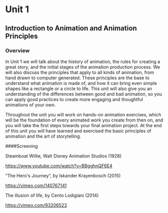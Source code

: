 # Unit 1

## Introduction to Animation and Animation Principles

### Overview

In Unit 1 we will talk about the history of animation, the rules for creating a great story, and the initial stages of the animation production process. We will also discuss the principles that apply to all kinds of animation, from hand drawn to computer generated. These principles are the base to understand what animation is made of, and how it can bring even simple shapes like a rectangle or a circle to life. This unit will also give you an understanding of the differences between good and bad animation, so you can apply good practices to create more engaging and thoughtful animations of your own.

Throughout the unit you will work on hands-on animation exercises, which will be the foundation of every animated work you create from then on, and you will take the first steps towards your final animation project. At the end of this unit you will have learned and exercised the basic principles of animation and the art of storytelling.

####Screening

Steamboat Willie, Walt Disney Animation Studios (1928)

https://www.youtube.com/watch?v=BBgghnQF6E4

“The Hero's Journey”, by Iskander Krayenbosch (2015)

https://vimeo.com/140767141

The illusion of life, by Cento Lodigiani (2014)

https://vimeo.com/93206523
